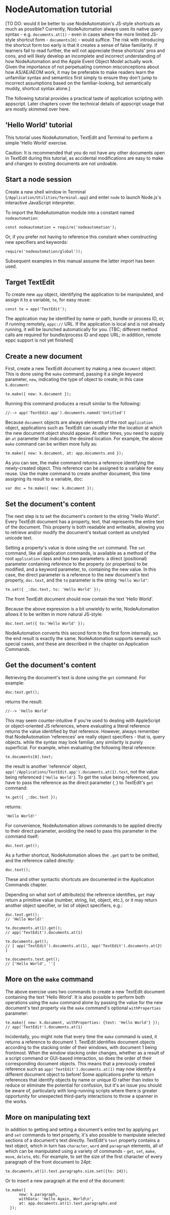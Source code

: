 # NodeAutomation tutorial

[TO DO: would it be better to use NodeAutomation's JS-style shortcuts as much as possible? Currently, NodeAutomation always uses its native query syntax - e.g. `documents.at(1)` - even in cases where the more limited JS-style shortcut form - `documents[0]` - would suffice. The risk with introducing the shortcut form too early is that it creates a sense of false familiarity. If learners fail to read further, the will not appreciate these shortcuts' pros and cons, and will likely develop an incomplete and incorrect understanding of how NodeAutomation and the Apple Event Object Model actually work. Given the importance of not perpetuating common misconceptions about how AS/AE/AEOM work, it may be preferable to make readers learn the unfamiliar syntax and semantics first simply to ensure they don't jump to incorrect assumptions based on the familiar-looking, but semantically muddy, shortcut syntax alone.]

The following tutorial provides a practical taste of application scripting with appscript. Later chapters cover the technical details of appscript usage that are mostly skimmed over here.

## 'Hello World' tutorial

This tutorial uses NodeAutomation, TextEdit and Terminal to perform a simple 'Hello World' exercise.

Caution: It is recommended that you do not have any other documents open in TextEdit during this tutorial, as accidental modifications are easy to make and changes to existing documents are not undoable.

## Start a node session

Create a new shell window in Terminal (`/Application/Utilities/Terminal.app`) and enter `node` to launch Node.js's interactive JavaScript interpreter. 

To import the NodeAutomation module into a constant named `nodeautomation`:

    const nodeautomation = require('nodeautomation');

Or, if you prefer not having to reference this constant when constructing new specifiers and keywords:

    require('nodeautomation/global'));

Subsequent examples in this manual assume the latter import has been used.


## Target TextEdit

To create new `app` object, identifying the application to be manipulated, and assign it to a variable, `te`, for easy reuse:

    const te = app('TextEdit');

The application may be identified by name or path, bundle or process ID, or, if running remotely, `eppc://` URL. If the application is local and is not already running, it will be launched automatically for you. [TBC; different method calls are required for bundle/process ID and eppc URL; in addition, remote eppc support is not yet finished]


## Create a new document

First, create a new TextEdit document by making a new `document` object. This is done using the `make` command, passing it a single keyword parameter, `new`, indicating the type of object to create; in this case `k.document`:

    te.make({ new: k.document });


Running this command produces a result similar to the following:

    //--> app('TextEdit.app').documents.named('Untitled')


Because `document` objects are always elements of the root `application` object, applications such as TextEdit can usually infer the location at which the new document object should appear. At other times, you need to supply an `at` parameter that indicates the desired location. For example, the above `make` command can be written more fully as:

    te.make({ new: k.document, at: app.documents.end });


As you can see, the make command returns a reference identifying the newly-created object. This reference can be assigned to a variable for easy reuse. Use the make command to create another document, this time assigning its result to a variable, doc:

    var doc = te.make({ new: k.document });


## Set the document's content

The next step is to set the document's content to the string "Hello World". Every TextEdit document has a property, text, that represents the entire text of the document. This property is both readable and writeable, allowing you to retrieve and/or modify the document's textual content as unstyled unicode text.

Setting a property's value is done using the `set` command. The `set` command, like all application commands, is available as a method of the root `application` class and has two parameters: a direct (positional) parameter containing reference to the property (or properties) to be modified, and a keyword parameter, to, containing the new value. In this case, the direct parameter is a reference to the new document's text property, `doc.text`, and the `to` parameter is the string `"Hello World"`:

    te.set({ _:doc.text, to: 'Hello World' });


The front TextEdit document should now contain the text 'Hello World'.

Because the above expression is a bit unwieldy to write, NodeAutomation allows it to be written in more natural JS-style:

    doc.text.set({ to:'Hello World' });


NodeAutomation converts this second form to the first form internally, so the end result is exactly the same. NodeAutomation supports several such special cases, and these are described in the chapter on Application Commands.

## Get the document's content

Retrieving the document's text is done using the `get` command. For example:

    doc.text.get();

returns the result:

    //--> 'Hello World'


This may seem counter-intuitive if you're used to dealing with AppleScript or object-oriented JS references, where evaluating a literal reference returns the value identified by that reference. However, always remember that NodeAutomation 'references' are really object specifiers - that is, query objects. while the syntax may look familiar, any similarity is purely superficial. For example, when evaluating the following literal reference:

    te.documents[0].text;


the result is another 'reference' object, `app('/Applications/TextEdit.app').documents.at(1).text`, not the value being referenced (`'Hello World'`). To get the value being referenced, you have to pass the reference as the direct parameter (`_`) to TextEdit's `get` command:

    te.get({ _:doc.text });


returns:

    'Hello World!'


For convenience, NodeAutomation allows commands to be applied directly to their direct parameter, avoiding the need to pass this parameter in the command itself:

    doc.text.get();


As a further shortcut, NodeAutomation allows the `.get` part to be omitted, and the reference called directly:

    doc.text();


These and other syntactic shortcuts are documented in the Application Commands chapter.

Depending on what sort of attribute(s) the reference identifies, `get` may return a primitive value (number, string, list, object, etc.), or it may return another object specifier, or list of object specifiers, e.g.:

    doc.text.get();
    // 'Hello World!'

    te.documents.at(1).get();
    // app('TextEdit').documents.at(1)

    te.documents.get();
    // [ app('TextEdit').documents.at(1), app('TextEdit').documents.at(2) ]

    te.documents.text.get();
    // ['Hello World', '']


## More on the `make` command

The above exercise uses two commands to create a new TextEdit document containing the text 'Hello World'. It is also possible to perform both operations using the `make` command alone by passing the value for the new document's text property via the `make` command's optional `withProperties` parameter:

    te.make({ new: k.document, withProperties: {text: 'Hello World'} });
    // app('TextEdit').documents.at(1)


Incidentally, you might note that every time the `make` command is used, it returns a reference to document 1. TextEdit identifies document objects according to the stacking order of their windows, with document 1 being frontmost. When the window stacking order changes, whether as a result of a script command or GUI-based interaction, so does the order of their corresponding document objects. This means that a previously created reference such as `app('TextEdit').documents.at(1)` may now identify a different document object to before! Some applications prefer to return references that identify objects by name or unique ID rather than index to reduce or eliminate the potential for confusion, but it's an issue you should be aware of, particularly with long-running scripts where there is greater opportunity for unexpected third-party interactions to throw a spanner in the works.


## More on manipulating text

In addition to getting and setting a document's entire text by applying `get` and `set` commands to text property, it's also possible to manipulate selected sections of a document's text directly. TextEdit's `text` property contains a text object, which in turn has `character`, `word` and `paragraph` elements, all of which can be manipulated using a variety of commands - `get`, `set`, `make`, `move`, `delete`, etc. For example, to set the size of the first character of every paragraph of the front document to 24pt:

    te.documents.at(1).text.paragraphs.size.set({to: 24});


Or to insert a new paragraph at the end of the document:

    te.make({
          new: k.paragraph,
          withData: 'Hello Again, World\n',
          at: app.documents.at(1).text.paragraphs.end 
      });


